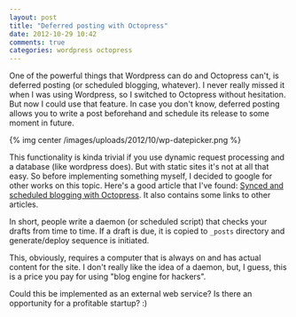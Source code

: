 ```yaml
---
layout: post
title: "Deferred posting with Octopress"
date: 2012-10-29 10:42
comments: true
categories: wordpress octopress
---
```


One of the powerful things that Wordpress can do and Octopress can't, is deferred posting 
(or scheduled blogging, whatever). I never really missed it when I was using Wordpress, so
I switched to Octopress without hesitation. But now I could use that feature. In case you 
don't know, deferred posting allows you to write a post beforehand and schedule its release
to some moment in future.

{% img center /images/uploads/2012/10/wp-datepicker.png %}

This functionality is kinda trivial if you use dynamic request processing and a database 
(like wordpress does). But with static sites it's not at all that easy. So before 
implementing something myself, I decided to google for other works on this topic. Here's 
a good article that I've found: [Synced and scheduled blogging with Octopress](http://instant-thinking.de/2012/08/03/synced-and-scheduled-blogging-with-octopress/#fnref:3).
It also contains some links to other articles.

In short, people write a daemon (or scheduled script) that checks your drafts from time to 
time. If a draft is due, it is copied to `_posts` directory and generate/deploy sequence
is initiated.

This, obviously, requires a computer that is always on and has actual content for the site.
I don't really like the idea of a daemon, but, I guess, this is a price you pay for using 
"blog engine for hackers". 

Could this be implemented as an external web service? Is there an opportunity for a 
profitable startup? :)
